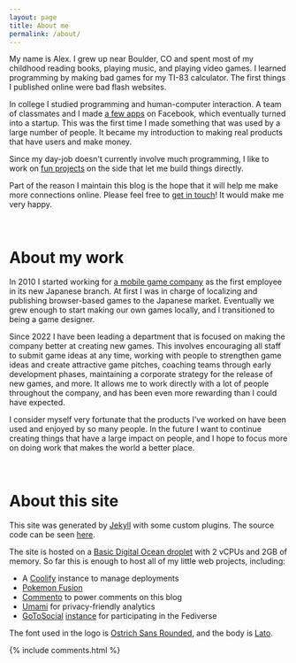 ```yaml
---
layout: page
title: About me
permalink: /about/
---
```


<div class="post-banner" style="background-image:linear-gradient(-45deg, #B85959, #B3CECB, #415974, #59586B, #B7C0C9)"></div>

My name is Alex. I grew up near Boulder, CO and spent most of my childhood reading books, playing music, and playing video games. I learned programming by making bad games for my TI-83 calculator. The first things I published online were bad flash websites.

In college I studied programming and human-computer interaction. A team of classmates and I made [a few apps](http://www.sfgate.com/news/article/These-Stanford-Students-Made-Millions-Taking-A-2361888.php) on Facebook, which eventually turned into a startup. This was the first time I made something that was used by a large number of people. It became my introduction to making real products that have users and make money.

Since my day-job doesn't currently involve much programming, I like to work on [fun projects](/projects/) on the side that let me build things directly. 

Part of the reason I maintain this blog is the hope that it will help me make more connections online. Please feel free to [get in touch](/contact)! It would make me very happy.

<br />
<h1 class="post-title">About my work</h1>

In 2010 I started working for [a mobile game company](https://www.happyelements.co.jp/) as the first employee in its new Japanese branch. At first I was in charge of localizing and publishing browser-based games to the Japanese market. Eventually we grew enough to start making our own games locally, and I transitioned to being a game designer. 

Since 2022 I have been leading a department that is focused on making the company better at creating new games. This involves encouraging all staff to submit game ideas at any time, working with people to strengthen game ideas and create attractive game pitches, coaching teams through early development phases, maintaining a corporate strategy for the release of new games, and more. It allows me to work directly with a lot of people throughout the company, and has been even more rewarding than I could have expected.

I consider myself very fortunate that the products I've worked on have been used and enjoyed by so many people. In the future I want to continue creating things that have a large impact on people, and I hope to focus more on doing work that makes the world a better place.

<br />
<h1 class="post-title">About this site</h1>

<div class="post-banner" style="background-image:linear-gradient(-45deg, #B85959, #B3CECB, #415974, #59586B, #B7C0C9)"></div>

This site was generated by [Jekyll](https://jekyllrb.com) with some custom plugins. The source code can be seen [here](https://github.com/aonsager/aonsager.github.io).

The site is hosted on a [Basic Digital Ocean droplet](https://www.digitalocean.com/products/droplets) with 2 vCPUs and 2GB of memory. So far this is enough to host all of my little web projects, including:

- A [Coolify](https://coolify.io) instance to manage deployments 
- [Pokemon Fusion](https://pokemon.alexonsager.net)
- [Commento](https://www.commento.io) to power comments on this blog
- [Umami](https://umami.is) for privacy-friendly analytics
- [GoToSocial](https://gotosocial.org) [instance](https://gts.invisibleparade.com/@alex) for participating in the Fediverse

The font used in the logo is [Ostrich Sans Rounded](https://www.theleagueofmoveabletype.com/ostrich-sans?style=black), and the body is [Lato](https://fonts.google.com/specimen/Lato). 

<div class="post-comments">
    <div class="wrapper">
      {% include comments.html %}
    </div>
  </div>
